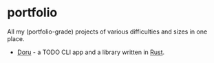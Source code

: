 # portfolio
All my (portfolio-grade) projects of various difficulties and sizes in one place.

- [Doru](https://github.com/matej-almasi/doru) - a TODO CLI app and a library written in [Rust](https://www.rust-lang.org/).
